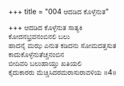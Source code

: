 +++
title = "004 ಆದಡಿದ ಕೊಳ್ಳೆನುತ"

+++
ಆದಡಿದ ಕೊಳ್ಳೆನುತ ಸಾತ್ಯಕಿ  
ಕೋದನಭ್ರವನಂಬಿನಲಿ ಬಲು  
ಹಾದನೈ ಮಝ ಎನುತ ಕಡಿದನು ಸೋಮದತ್ತಸುತ  
ಕಾದುಕೊಳ್ಳೆನುತೆಚ್ಚನಂಬಿನ  
ಬೀದಿವರಿ ಬಲುಹಾಯ್ತು ಖತಿಯಲಿ  
ಕೈದುಕಾರರು ಮೆಚ್ಚಿಸಿದರಮರಾಸುರಾವಳಿಯ     ॥4॥